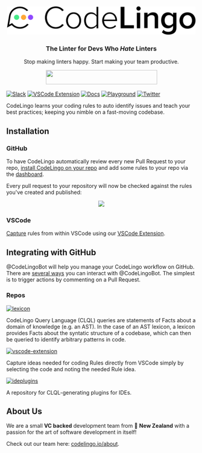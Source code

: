 <h3 align="center"> <a href="https://codelingo.io" target="_blank">
    <img width="500"  src="./public/img/codelingologobig.svg" />
  </a> </h3>

<h3 align="center">
  The Linter for Devs Who <i>Hate</i> Linters
</h3>
<p align="center">
  Stop making linters happy. Start making your team productive.
</p>

<p align="center">
  <a href="https://github.com/apps/codelingo" target="_blank">
    <img width="295" height="38" src="https://raw.githubusercontent.com/codelingo/codelingo/master/public/img/install.png" />
  </a>
</p>

[![Slack](https://img.shields.io/badge/Slack-CodeLingo-blueviolet?style=flat)](https://codelingo.slack.com/messages/codelingo-dev)
[![VSCode Extension](https://img.shields.io/badge/VSCode-CodeLingo-Blue?style=flat)](https://marketplace.visualstudio.com/items?itemName=codelingo.codelingo)
[![Docs](https://img.shields.io/badge/Docs-CodeLingo-green?style=flat)](https://docs.codelingo.io)
[![Playground](https://img.shields.io/badge/Playground-CodeLingo-yellow?style=flat)](https://playground.codelingo.io)
[![Twitter](https://img.shields.io/twitter/follow/codelingoapp?label=Follow%20Us)](https://twitter.com/codelingoapp)


CodeLingo learns your coding rules to auto identify issues and teach your best practices; keeping you nimble on a fast-moving codebase.

## Installation

### GitHub

To have CodeLingo automatically review every new Pull Request to your repo, [install CodeLingo on your repo](https://github.com/marketplace/codelingo) and add some rules to your repo via the [dashboard](https://dash.codelingo.io).

Every pull request to your repository will now be checked against the rules you've created and published:

<p align="center">
<img width="800" src="https://raw.githubusercontent.com/codelingo/codelingo/master/public/img/cl_review2.png" />
</p>

### VSCode

[Capture](https://docs.codelingo.io/concepts/integrating-with-github/#capture) rules from within VSCode using our [VSCode Extension](https://marketplace.visualstudio.com/items?itemName=codelingo.codelingo).

## Integrating with GitHub

@CodeLingoBot will help you manage your CodeLingo workflow on GitHub. There are [several ways](https://docs.codelingo.io/concepts/integrating-with-github/) you can interact with @CodeLingoBot. The simplest is to trigger actions by commenting on a Pull Request.

### Repos

[![lexicon](https://img.shields.io/badge/GitHub-lexicon-lightgrey)](https://github.com/codelingo/lexicon)

CodeLingo Query Language (CLQL) queries are statements of Facts about a domain of knowledge (e.g. an AST). In the case of an AST lexicon, a lexicon provides Facts about the syntatic structure of a codebase, which can then be queried to identify arbitrary patterns in code.

[![vscode-extension](https://img.shields.io/badge/GitHub-vscode--extension-lightgrey)](https://github.com/codelingo/vscode-extension)

Capture ideas needed for coding Rules directly from VSCode simply by selecting the code and noting the needed Rule idea.

[![ideplugins](https://img.shields.io/badge/GitHub-ideplugins-lightgrey)](https://github.com/codelingo/ideplugins)

A repository for CLQL-generating plugins for IDEs.


## About Us

We are a small **VC backed** development team from 🥝 **New Zealand** with a passion for the art of software development in itself!

Check out our team here: <a href="https://www.codelingo.io/about" target="_blank">codelingo.io/about</a>.
